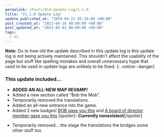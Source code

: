 ```yaml
---
permalink: /Posts/Old-Update-Log/1-1-0
title: "V1.1.0 Update Log"
update_published_at: "2019-04-21 05:20:00 +00:00"
post_created_at: "2021-04-16 00:00:00 +00:00"
post_updated_at: "2021-05-01 00:00:00 +00:00"
tags:
  - V1
---
```


**Note:** Do to how old the update described in this update log is this update log is not being actively maintained. This shouldn't affect the usability of the page but stuff like spelling mistakes and overall unnecessary hype that used to be used in update logs are unlikely to be fixed.
{: .notice--danger}

### This update included...

* **ADDED AN ALL-NEW MAP REVAMP!**
* Added a new section called "Bob the Mob".
* Temporarily removed the translations.
* Added an all-new entrance into the game.
* Added 2 new badges! [BOB gave you this](https://www.roblox.com/badges/2124456507/BOB-gave-you-this) and [A board of director member gave you this](https://www.roblox.com/badges/2124456509/A-board-of-director-member-gave-you-this) [spoiler]**- Currently nonexistent**[/spoiler]
+ Temporarily removed...
the stage
the translations
the bridges
some other stuff too.